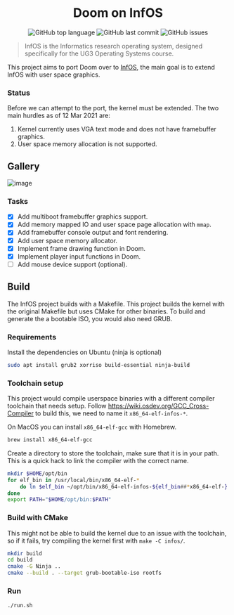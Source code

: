 <h1 align="center">Doom on InfOS</h1>
<p align="center">
    <img alt="GitHub top language" src="https://img.shields.io/github/languages/top/nankeen/infos-doom?style=for-the-badge">
    <img alt="GitHub last commit" src="https://img.shields.io/github/last-commit/nankeen/infos-doom?style=for-the-badge">
    <img alt="GitHub issues" src="https://img.shields.io/github/issues/nankeen/infos-doom?style=for-the-badge">
</p>

> InfOS is the Informatics research operating system, designed specifically for the UG3 Operating Systems course.

This project aims to port Doom over to [InfOS](https://github.com/tspink/infos), the main goal is to extend InfOS with user space graphics.

### Status

Before we can attempt to the port, the kernel must be extended.
The two main hurdles as of 12 Mar 2021 are:

1. Kernel currently uses VGA text mode and does not have framebuffer graphics.
2. User space memory allocation is not supported.

## Gallery

![image](https://user-images.githubusercontent.com/6895854/112836924-1f9e6a80-9093-11eb-8af8-8bdf3102ec5b.png)

### Tasks

- [x] Add multiboot framebuffer graphics support.
- [x] Add memory mapped IO and user space page allocation with `mmap`.
- [x] Add framebuffer console output and font rendering.
- [x] Add user space memory allocator.
- [x] Implement frame drawing function in Doom.
- [x] Implement player input functions in Doom.
- [ ] Add mouse device support (optional).

## Build

The InfOS project builds with a Makefile.
This project builds the kernel with the original Makefile but uses CMake for other binaries.
To build and generate the a bootable ISO, you would also need GRUB.

### Requirements

Install the dependencies on Ubuntu (ninja is optional)

```bash
sudo apt install grub2 xorriso build-essential ninja-build
```

### Toolchain setup

This project would compile userspace binaries with a different compiler toolchain that needs setup.
Follow https://wiki.osdev.org/GCC_Cross-Compiler to build this, we need to name it `x86_64-elf-infos-*`.

On MacOS you can install `x86_64-elf-gcc` with Homebrew.

```bash
brew install x86_64-elf-gcc
```

Create a directory to store the toolchain, make sure that it is in your path.
This is a quick hack to link the compiler with the correct name.

```bash
mkdir $HOME/opt/bin
for elf_bin in /usr/local/bin/x86_64-elf-*
    do ln $elf_bin ~/opt/bin/x86_64-elf-infos-${elf_bin##*x86_64-elf-}
done
export PATH="$HOME/opt/bin:$PATH"
```

### Build with CMake

This might not be able to build the kernel due to an issue with the toolchain, so if it fails, try compiling the kernel first with `make -C infos/`.

```bash
mkdir build
cd build
cmake -G Ninja ..
cmake --build . --target grub-bootable-iso rootfs
```

### Run
```bash
./run.sh
```
